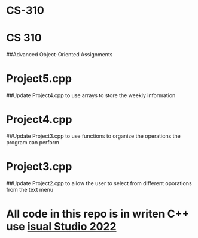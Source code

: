 # CS-310
# CS 310
##Advanced Object-Oriented Assignments
# Project5.cpp
##Update Project4.cpp to use arrays to store the weekly information
# Project4.cpp
##Update Project3.cpp to use functions to organize the operations the program can perform 
# Project3.cpp
##Update Project2.cpp to allow the user to select from different oporations from the text menu
# All code in this repo is in writen C++ use [isual Studio 2022](https://visualstudio.microsoft.com/vs/getting-started/)
